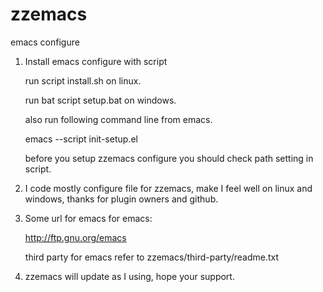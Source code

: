 zzemacs
=======

emacs configure

1. Install emacs configure with script

   run script install.sh on linux.
   
   run bat script setup.bat on windows.
   
   also run following command line from emacs.
   
   emacs --script init-setup.el

   before you setup zzemacs configure you should
   check path setting in script.

2. I code mostly configure file for zzemacs, make I feel
   well on linux and windows, thanks for plugin owners and github.

3. Some url for emacs
   for emacs:
   
   http://ftp.gnu.org/emacs
   
   third party for emacs refer to
   zzemacs/third-party/readme.txt

4. zzemacs will update as I using, hope your support.
